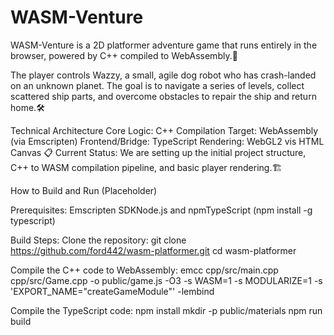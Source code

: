 #  WASM-Venture

WASM-Venture is a 2D platformer adventure game that runs entirely in the browser, powered by C++ compiled to WebAssembly.🚀 

The player controls Wazzy, a small, agile dog robot who has crash-landed on an unknown planet. The goal is to navigate a series of levels, collect scattered ship parts, and overcome obstacles to repair the ship and return home.🛠️

Technical Architecture
Core Logic: C++
Compilation Target: WebAssembly (via Emscripten)
Frontend/Bridge: TypeScript
Rendering: WebGL2 vis HTML Canvas 📋
Current Status: We are setting up the initial project structure, C++ to WASM compilation pipeline, and basic player rendering.🏗️ 

How to Build and Run (Placeholder)

Prerequisites:
Emscripten SDKNode.js and npmTypeScript (npm install -g typescript)

Build Steps:
Clone the repository:
git clone https://github.com/ford442/wasm-platformer.git
cd wasm-platformer

Compile the C++ code to WebAssembly: 
emcc cpp/src/main.cpp cpp/src/Game.cpp -o public/game.js -O3 -s WASM=1 -s MODULARIZE=1 -s 'EXPORT_NAME="createGameModule"' -lembind

Compile the TypeScript code:
npm install
mkdir -p public/materials
npm run build
